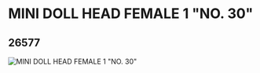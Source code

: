 # MINI DOLL HEAD FEMALE 1 "NO. 30"
## 26577
![MINI DOLL HEAD FEMALE 1 "NO. 30"](https://lc-www-live-s.legocdn.com/media/bricks/5/2/6151612.jpg)
